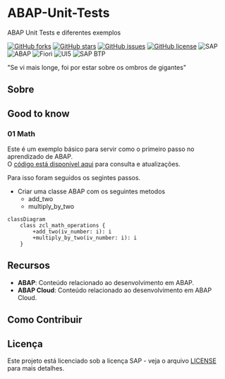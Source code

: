 # ABAP-Unit-Tests
ABAP Unit Tests e diferentes exemplos

[![GitHub forks](https://img.shields.io/github/forks/edmilson-nascimento/ABAP-Unit-Tests?style=social)](https://github.com/edmilson-nascimento/ABAP-Unit-Tests/network/members)
[![GitHub stars](https://img.shields.io/github/stars/edmilson-nascimento/ABAP-Unit-Tests?style=social)](https://github.com/edmilson-nascimento/ABAP-Unit-Tests/stargazers)
[![GitHub issues](https://img.shields.io/github/issues/edmilson-nascimento/ABAP-Unit-Tests)](https://github.com/edmilson-nascimento/ABAP-Unit-Tests/issues)
[![GitHub license](https://img.shields.io/github/license/edmilson-nascimento/ABAP-Unit-Tests)](https://github.com/edmilson-nascimento/ABAP-Unit-Tests/blob/main/LICENSE)
![SAP](https://img.shields.io/badge/SAP-000000?style=flat&logo=sap&logoColor=white)
![ABAP](https://img.shields.io/badge/ABAP-0A9EDC?style=flat&logo=sap&logoColor=white)
![Fiori](https://img.shields.io/badge/Fiori-0A9EDC?style=flat&logo=sap&logoColor=white)
![UI5](https://img.shields.io/badge/UI5-0A9EDC?style=flat&logo=sap&logoColor=white)
![SAP BTP](https://img.shields.io/badge/SAP%20BTP-0A9EDC?style=flat&logo=sap&logoColor=white)

"Se vi mais longe, foi por estar sobre os ombros de gigantes"

## Sobre

## Good to know

### 01 Math
Este é um exemplo básico para servir como o primeiro passo no aprendizado de ABAP.  
O [código está disponível aqui](./code/Math.abap) para consulta e atualizações.

Para isso foram seguidos os segintes passos.
- Criar uma classe ABAP com os seguintes metodos
    - add_two
    - multiply_by_two
```mermaid
classDiagram
    class zcl_math_operations {
        +add_two(iv_number: i): i
        +multiply_by_two(iv_number: i): i
    }
```

## Recursos

- **ABAP**: Conteúdo relacionado ao desenvolvimento em ABAP.
- **ABAP Cloud**: Conteúdo relacionado ao desenvolvimento em ABAP Cloud.

## Como Contribuir

## Licença

Este projeto está licenciado sob a licença SAP - veja o arquivo [LICENSE](LICENSE) para mais detalhes.